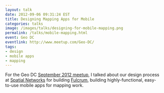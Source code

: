 ```yaml
---
layout: talk
date: 2012-09-06 09:31:24 EST
title: Designing Mapping Apps for Mobile
categories: talks
image: /images/talks/designing-for-mobile-mapping.png
permalink: /talks/mobile-mapping.html
event: Geo DC
eventlink: http://www.meetup.com/Geo-DC/
tags:
- design
- mobile apps
- mapping
---
```


For the Geo DC [September 2012 meetup](http://www.meetup.com/Geo-DC/events/73434612/), I talked about our design process at [Spatial Networks](http://spatialnetworks.com) for building [Fulcrum](http://fulcrumapp.com), building highly-functional, easy-to-use mobile apps for mapping work.

<script async class="speakerdeck-embed" data-id="504816d861109b000203b620" data-ratio="1.3333333333333333" src="//speakerdeck.com/assets/embed.js"></script>